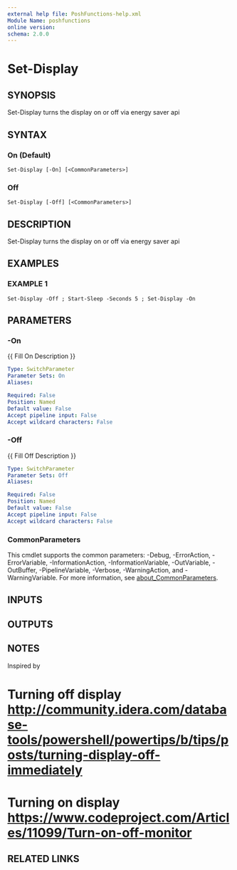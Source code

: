 ```yaml
---
external help file: PoshFunctions-help.xml
Module Name: poshfunctions
online version:
schema: 2.0.0
---
```


# Set-Display

## SYNOPSIS
Set-Display turns the display on or off via energy saver api

## SYNTAX

### On (Default)
```
Set-Display [-On] [<CommonParameters>]
```

### Off
```
Set-Display [-Off] [<CommonParameters>]
```

## DESCRIPTION
Set-Display turns the display on or off via energy saver api

## EXAMPLES

### EXAMPLE 1
```
Set-Display -Off ; Start-Sleep -Seconds 5 ; Set-Display -On
```

## PARAMETERS

### -On
{{ Fill On Description }}

```yaml
Type: SwitchParameter
Parameter Sets: On
Aliases:

Required: False
Position: Named
Default value: False
Accept pipeline input: False
Accept wildcard characters: False
```

### -Off
{{ Fill Off Description }}

```yaml
Type: SwitchParameter
Parameter Sets: Off
Aliases:

Required: False
Position: Named
Default value: False
Accept pipeline input: False
Accept wildcard characters: False
```

### CommonParameters
This cmdlet supports the common parameters: -Debug, -ErrorAction, -ErrorVariable, -InformationAction, -InformationVariable, -OutVariable, -OutBuffer, -PipelineVariable, -Verbose, -WarningAction, and -WarningVariable. For more information, see [about_CommonParameters](http://go.microsoft.com/fwlink/?LinkID=113216).

## INPUTS

## OUTPUTS

## NOTES
Inspired by
# Turning off display http://community.idera.com/database-tools/powershell/powertips/b/tips/posts/turning-display-off-immediately
# Turning on display  https://www.codeproject.com/Articles/11099/Turn-on-off-monitor

## RELATED LINKS
